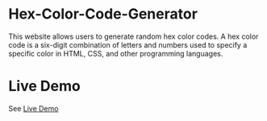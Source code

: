 # Hex-Color-Code-Generator
This website allows users to generate random hex color codes. A hex color code is a six-digit combination of letters and numbers used to specify a specific color in HTML, CSS, and other programming languages.

# Live Demo
See [Live Demo](https://farhanaliofficial.github.io/Hex-Color-Code-Generator/)
